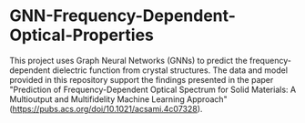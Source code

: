 # GNN-Frequency-Dependent-Optical-Properties

This project uses Graph Neural Networks (GNNs) to predict the frequency-dependent dielectric function from crystal structures. The data and model provided in this repository support the findings presented in the paper 
"Prediction of Frequency-Dependent Optical Spectrum for Solid Materials: A Multioutput and Multifidelity Machine Learning Approach" 
(https://pubs.acs.org/doi/10.1021/acsami.4c07328).

